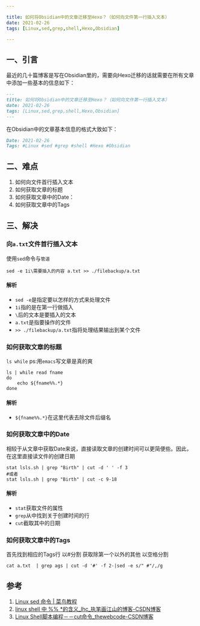 ```yaml
---

title: 如何将Obsidian中的文章迁移至Hexo？（如何向文件第一行插入文本）
date: 2021-02-26
tags: [Linux,sed,grep,shell,Hexo,Obsidian]

---
```


## 一、引言

最近的几十篇博客是写在Obsidian里的，需要向Hexo迁移的话就需要在所有文章中添加一些基本的信息如下：

```md
---
title: 如何将Obsidian中的文章迁移至Hexo？（如何向文件第一行插入文本）
date: 2021-02-26
tags: [Linux,sed,grep,shell,Hexo,Obsidian]
---
```
在Obsidian中的文章基本信息的格式大致如下：

```md
Date: 2021-02-26
Tags: #Linux #sed #grep #shell #Hexo #Obsidian
```


## 二、难点

1. 如何向文件首行插入文本
2. 如何获取文章的标题
3. 如何获取文章中的Date：
4. 如何获取文章中的Tags


## 三、解决


### 向`a.txt`文件首行插入文本

使用`sed`命令与`管道`

```shell
sed -e 1i\需要插入的内容 a.txt >> ./filebackup/a.txt
```


#### 解析

- `sed -e`是指定要以怎样的方式来处理文件
- `1i`指的是在第一行做插入
- `\`后的文本是要插入的文本
- `a.txt`是指要操作的文件
- `>> ./filebackup/a.txt`指将处理结果输出到某个文件


### 如何获取文章的标题

`ls while`
ps:用`emacs`写文章是真的爽

```shell
ls | while read fname
do 
	echo ${fname%%.*}
done
```


#### 解析

- `${fname%%.*}`在这里代表去除文件后缀名


### 如何获取文章中的Date

相较于从文章中获取Date来说，直接读取文章的创建时间可以更简便些。因此，在这里直接读文件的创建日期

```shell
stat lsls.sh | grep "Birth" | cut -d ' ' -f 3
#或者
stat lsls.sh | grep "Birth" | cut -c 9-18
```


#### 解析

- `stat`获取文件的属性
- `grep`从中找到关于创建时间的行
- `cut`截取其中的日期


### 如何获取文章中的Tags

首先找到相应的Tags行
以#分割
获取除第一个以外的其他
以空格分割

```shell
cat a.txt  | grep ags | cut -d '#' -f 2-|sed -e s/" #"/,/g
```


## 参考

1. [Linux sed 命令 | 菜鸟教程](https://www.runoob.com/linux/linux-comm-sed.html)
2. [linux shell 中 %% *的含义_lhc_执笔画江山的博客-CSDN博客](https://blog.csdn.net/qq_30130417/article/details/80911989)
3. [Linux Shell脚本编程－－cut命令_thewebcode-CSDN博客](https://blog.csdn.net/iteye_19603/article/details/82521473?utm_medium=distribute.pc_relevant.none-task-blog-BlogCommendFromMachineLearnPai2-1.control&dist_request_id=1328602.16142.16149586837182975&depth_1-utm_source=distribute.pc_relevant.none-task-blog-BlogCommendFromMachineLearnPai2-1.control)
